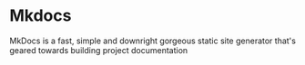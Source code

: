 # Mkdocs
MkDocs is a fast, simple and downright gorgeous static site generator that's geared towards building project documentation
